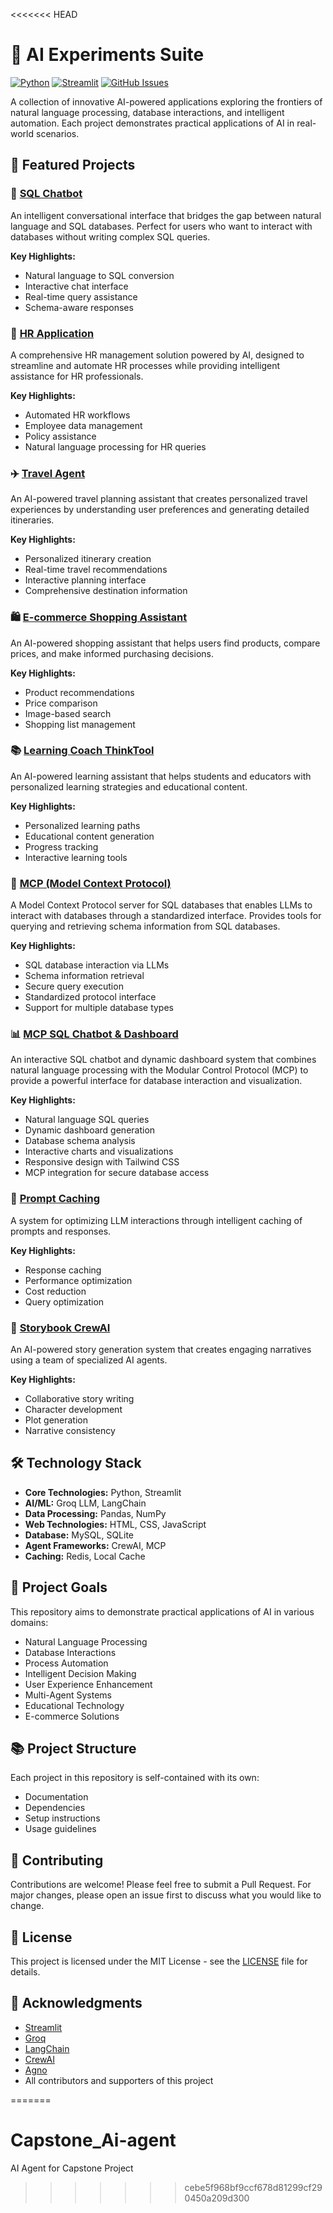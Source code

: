 <<<<<<< HEAD
# 🚀 AI Experiments Suite

[![Python](https://img.shields.io/badge/python-v3.9+-blue.svg)](https://www.python.org/) [![Streamlit](https://img.shields.io/badge/Streamlit-1.25.0-orange.svg)](https://streamlit.io/) [![GitHub Issues](https://img.shields.io/github/issues/vivekpathania/ai-experiments)](https://github.com/vivekpathania/ai-experiments/issues)

A collection of innovative AI-powered applications exploring the frontiers of natural language processing, database interactions, and intelligent automation. Each project demonstrates practical applications of AI in real-world scenarios.

## 🌟 Featured Projects

### 🤖 [SQL Chatbot](sqlchatbot/)
An intelligent conversational interface that bridges the gap between natural language and SQL databases. Perfect for users who want to interact with databases without writing complex SQL queries.

**Key Highlights:**
- Natural language to SQL conversion
- Interactive chat interface
- Real-time query assistance
- Schema-aware responses

### 👥 [HR Application](hrapp/)
A comprehensive HR management solution powered by AI, designed to streamline and automate HR processes while providing intelligent assistance for HR professionals.

**Key Highlights:**
- Automated HR workflows
- Employee data management
- Policy assistance
- Natural language processing for HR queries

### ✈️ [Travel Agent](travel-agent/)
An AI-powered travel planning assistant that creates personalized travel experiences by understanding user preferences and generating detailed itineraries.

**Key Highlights:**
- Personalized itinerary creation
- Real-time travel recommendations
- Interactive planning interface
- Comprehensive destination information

### 🛍️ [E-commerce Shopping Assistant](ecom-shopping-assistant/)
An AI-powered shopping assistant that helps users find products, compare prices, and make informed purchasing decisions.

**Key Highlights:**
- Product recommendations
- Price comparison
- Image-based search
- Shopping list management

### 📚 [Learning Coach ThinkTool](learning-coach-thinktool/)
An AI-powered learning assistant that helps students and educators with personalized learning strategies and educational content.

**Key Highlights:**
- Personalized learning paths
- Educational content generation
- Progress tracking
- Interactive learning tools

### 🔌 [MCP (Model Context Protocol)](mcp/)
A Model Context Protocol server for SQL databases that enables LLMs to interact with databases through a standardized interface. Provides tools for querying and retrieving schema information from SQL databases.

**Key Highlights:**
- SQL database interaction via LLMs
- Schema information retrieval
- Secure query execution
- Standardized protocol interface
- Support for multiple database types

### 📊 [MCP SQL Chatbot & Dashboard](mcp-agent-experiment/)
An interactive SQL chatbot and dynamic dashboard system that combines natural language processing with the Modular Control Protocol (MCP) to provide a powerful interface for database interaction and visualization.

**Key Highlights:**
- Natural language SQL queries
- Dynamic dashboard generation
- Database schema analysis
- Interactive charts and visualizations
- Responsive design with Tailwind CSS
- MCP integration for secure database access

### 💾 [Prompt Caching](prompt_caching/)
A system for optimizing LLM interactions through intelligent caching of prompts and responses.

**Key Highlights:**
- Response caching
- Performance optimization
- Cost reduction
- Query optimization

### 📖 [Storybook CrewAI](storybook_crewai/)
An AI-powered story generation system that creates engaging narratives using a team of specialized AI agents.

**Key Highlights:**
- Collaborative story writing
- Character development
- Plot generation
- Narrative consistency

## 🛠️ Technology Stack

- **Core Technologies:** Python, Streamlit
- **AI/ML:** Groq LLM, LangChain
- **Data Processing:** Pandas, NumPy
- **Web Technologies:** HTML, CSS, JavaScript
- **Database:** MySQL, SQLite
- **Agent Frameworks:** CrewAI, MCP
- **Caching:** Redis, Local Cache

## 🎯 Project Goals

This repository aims to demonstrate practical applications of AI in various domains:
- Natural Language Processing
- Database Interactions
- Process Automation
- Intelligent Decision Making
- User Experience Enhancement
- Multi-Agent Systems
- Educational Technology
- E-commerce Solutions

## 📚 Project Structure

Each project in this repository is self-contained with its own:
- Documentation
- Dependencies
- Setup instructions
- Usage guidelines

## 🤝 Contributing

Contributions are welcome! Please feel free to submit a Pull Request. For major changes, please open an issue first to discuss what you would like to change.

## 📄 License

This project is licensed under the MIT License - see the [LICENSE](LICENSE) file for details.

## 🙏 Acknowledgments

- [Streamlit](https://streamlit.io)
- [Groq](https://groq.com)
- [LangChain](https://langchain.com)
- [CrewAI](https://crewai.com)
- [Agno](https://agno.com)
- All contributors and supporters of this project








=======
# Capstone_Ai-agent
AI Agent for Capstone Project 
>>>>>>> cebe5f968bf9ccf678d81299cf290450a209d300
